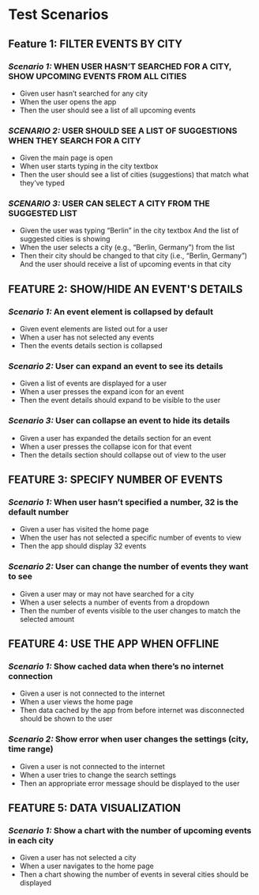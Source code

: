 # Test Scenarios

## **Feature 1:** FILTER EVENTS BY CITY

### *Scenario 1:* WHEN USER HASN’T SEARCHED FOR A CITY, SHOW UPCOMING EVENTS FROM ALL CITIES

* Given user hasn’t searched for any city
* When the user opens the app
* Then the user should see a list of all upcoming events

### *SCENARIO 2:* USER SHOULD SEE A LIST OF SUGGESTIONS WHEN THEY SEARCH FOR A CITY

* Given the main page is open
* When user starts typing in the city textbox
* Then the user should see a list of cities (suggestions) that match what they’ve typed

### *SCENARIO 3:* USER CAN SELECT A CITY FROM THE SUGGESTED LIST

* Given the user was typing “Berlin” in the city textbox And the list of suggested cities is showing
* When the user selects a city (e.g., “Berlin, Germany”) from the list
* Then their city should be changed to that city (i.e., “Berlin, Germany”) And the user should receive a list of upcoming events in that city

## **FEATURE 2:** SHOW/HIDE AN EVENT'S DETAILS

### *Scenario 1:* An event element is collapsed by default

* Given event elements are listed out for a user
* When a user has not selected any events
* Then the events details section is collapsed

### *Scenario 2:* User can expand an event to see its details

* Given a list of events are displayed for a user
* When a user presses the expand icon for an event
* Then the event details should expand to be visible to the user

### *Scenario 3:* User can collapse an event to hide its details

* Given a user has expanded the details section for an event
* When a user presses the collapse icon for that event
* Then the details section should collapse out of view to the user

## **FEATURE 3:** SPECIFY NUMBER OF EVENTS

### *Scenario 1:* When user hasn’t specified a number, 32 is the default number

* Given a user has visited the home page
* When the user has not selected a specific number of events to view
* Then the app should display 32 events

### *Scenario 2:* User can change the number of events they want to see

* Given a user may or may not have searched for a city
* When a user selects a number of events from a dropdown
* Then the number of events visible to the user changes to match the selected amount

## **FEATURE 4:** USE THE APP WHEN OFFLINE

### *Scenario 1:* Show cached data when there’s no internet connection

* Given a user is not connected to the internet
* When a user views the home page
* Then data cached by the app from before internet was disconnected should be shown to the user

### *Scenario 2:* Show error when user changes the settings (city, time range)

* Given a user is not connected to the internet
* When a user tries to change the search settings
* Then an appropriate error message should be displayed to the user

## **FEATURE 5:** DATA VISUALIZATION

### *Scenario 1:* Show a chart with the number of upcoming events in each city

* Given a user has not selected a city
* When a user navigates to the home page
* Then a chart showing the number of events in several cities should be displayed
